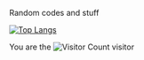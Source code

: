 Random codes and stuff

<!---
MCLiii/MCLiii is a ✨ special ✨ repository because its `README.md` (this file) appears on your GitHub profile.
You can click the Preview link to take a look at your changes.
--->
[![Top Langs](https://github-readme-stats.vercel.app/api/top-langs/?username=MCLiii&size_weight=0.5&count_weight=0.5&theme=cobalt)](https://github.com/anuraghazra/github-readme-stats)

You are the ![Visitor Count](https://profile-counter.glitch.me/MCLiii/count.svg) visitor
